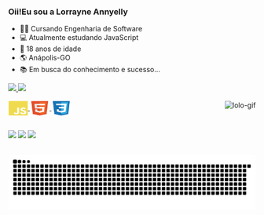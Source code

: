 ### Oii!Eu sou a Lorrayne Annyelly

- 👩‍💻 Cursando Engenharia de Software
- 💻 Atualmente estudando JavaScript
- 💬 18 anos de idade
- 🌎 Anápolis-GO
- 📚 Em busca do conhecimento e sucesso...

<div>
  <a href="https://github.com/lorrayneanny">
  <img height="180em" src="https://github-readme-stats.vercel.app/api?username=lorrayneanny&show_icons=true&theme=radical&include_all_commits=true&count_private=true"/>
  <img height="180em" src="https://github-readme-stats.vercel.app/api/top-langs/?username=lorrayneanny&layout=compact&langs_count=7&theme=radical"/>
</div>
  <div style="display: inline_block"><br>
  <img align="center" alt="lorrayne-Js" height="30" width="40" src="https://raw.githubusercontent.com/devicons/devicon/master/icons/javascript/javascript-plain.svg">
  <img align="center" alt="lorrayne-HTML" height="30" width="40" src="https://raw.githubusercontent.com/devicons/devicon/master/icons/html5/html5-original.svg">
  <img align="center" alt="lorrayne-CSS" height="30" width="40" src="https://raw.githubusercontent.com/devicons/devicon/master/icons/css3/css3-original.svg">
  <img height="110em" align="right" alt="lolo-gif" src="http://pa1.narvii.com/6009/d6be25ea8c5f44ca5c5f73420827edede1f8f583_hq.gif">
</div>
  
  ##
  
  <div> 
  <a href="https://instagram.com/lorrayne.annyelly" target="_blank"><img src="https://img.shields.io/badge/-Instagram-%23E4405F?style=for-the-badge&logo=instagram&logoColor=white" target="_blank"></a>
  <a href = "mailto:lorrayneannyelly16@gmail.com"><img src="https://img.shields.io/badge/-Gmail-%23333?style=for-the-badge&logo=gmail&logoColor=white" target="_blank"></a>
     <a href="https://www.linkedin.com/in/lorrayne-annyelly-6638ba212/" target="_blank"><img src="https://img.shields.io/badge/-LinkedIn-%230077B5?style=for-the-badge&logo=linkedin&logoColor=white" target="_blank"></a> 

 ![Snake animation](https://github.com/lorrayneanny/lorrayneanny/blob/output/github-contribution-grid-snake.svg)

   </div>
